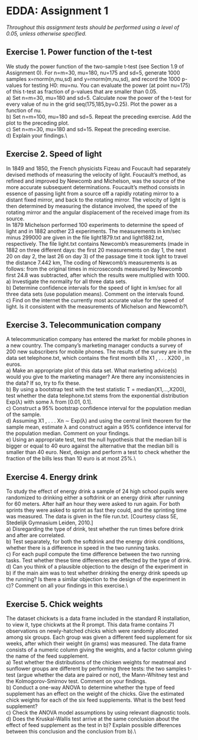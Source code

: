 # EDDA: Assignment 1
*Throughout this assignment tests should be performed using a level of 0.05, unless otherwise specified.*

## Exercise 1. Power function of the t-test
We study the power function of the two-sample t-test (see Section 1.9 of Assignment 0). For n=m=30, mu=180, nu=175 and sd=5, generate 1000 samples x=rnorm(n,mu,sd) and y=rnorm(m,nu,sd), and record the 1000 p-values for testing H0: mu=nu. You can evaluate the power (at point nu=175) of this t-test as fraction of p-values that are smaller than 0.05.\
a) Set n=m=30, mu=180 and sd=5. Calculate now the power of the t-test for every value of nu in the grid seq(175,185,by=0.25). Plot the power as a function of nu.\
b) Set n=m=100, mu=180 and sd=5. Repeat the preceding exercise. Add the plot to the preceding plot.\
c) Set n=m=30, mu=180 and sd=15. Repeat the preceding exercise.\
d) Explain your findings.\

## Exercise 2. Speed of light
In 1849 and 1850, the French physicists Fizeau and Foucault had separately devised methods of measuring the velocity of light. Foucault’s method, as refined and improved by Newcomb and Michelson, was the source of the more accurate subsequent determinations. Foucault’s method consists in essence of passing light from a source off a rapidly rotating mirror to a distant fixed mirror, and back to the rotating mirror. The velocity of light is then determined by measuring the distance involved, the speed of the rotating mirror and the angular displacement of the received image from its source.\
In 1879 Michelson performed 100 experiments to determine the speed of light and in 1882 another 23 experiments. The measurements in km/sec minus 299000 are given in the file light1879.txt and light1882.txt, respectively. The file light.txt contains Newcomb’s measurements (made in 1882 on three different days: the first 20 measurements on day 1, the next 20 on day 2, the last 26 on day 3) of the passage time it took light to travel the distance 7.442 km, The coding of Newcomb’s measurements is as follows: from the original times in microseconds measured by Newcomb first 24.8 was subtracted, after which the results were multiplied with 1000.\
a) Investigate the normality for all three data sets.\
b) Determine confidence intervals for the speed of light in km/sec for all three data sets (use population
means). Comment on the intervals found.\
c) Find on the internet the currently most accurate value for the speed of light. Is it consistent with the
measurements of Michelson and Newcomb?\

## Exercise 3. Telecommunication company
A telecommunication company has entered the market for mobile phones in a new country. The company’s marketing manager conducts a survey of 200 new subscribers for mobile phones. The results of the survey are in the data set telephone.txt, which contains the first month bills X1 , . . . X200 , in euros.\
a) Make an appropriate plot of this data set. What marketing advice(s) would you give to the marketing manager? Are there any inconsistencies in the data? If so, try to fix these.\
b) By using a bootstrap test with the test statistic T = median(X1,...,X200), test whether the data telephone.txt stems from the exponential distribution Exp(λ) with some λ from [0.01, 0.1].\
c) Construct a 95% bootstrap confidence interval for the population median of the sample.\
d) Assuming X1 , . . . Xn ∼ Exp(λ) and using the central limit theorem for the sample mean, estimate λ and construct again a 95% confidence interval for the population median. Comment on your findings.\
e) Using an appropriate test, test the null hypothesis that the median bill is bigger or equal to 40 euro against the alternative that the median bill is smaller than 40 euro. Next, design and perform a test
to check whether the fraction of the bills less than 10 euro is at most 25%.\

## Exercise 4. Energy drink
To study the effect of energy drink a sample of 24 high school pupils were randomized to drinking either a softdrink or an energy drink after running for 60 meters. After half an hour they were asked to run again. For both sprints they were asked to sprint as fast they could, and the sprinting time was measured. The data is given in the file run.txt. [Courtesy class 5E, Stedelijk Gymnasium Leiden, 2010.] \
a) Disregarding the type of drink, test whether the run times before drink and after are correlated.\
b) Test separately, for both the softdrink and the energy drink conditions, whether there is a difference
in speed in the two running tasks.\
c) For each pupil compute the time difference between the two running tasks. Test whether these time
differences are effected by the type of drink.\
d) Can you think of a plausible objection to the design of the experiment in b) if the main aim was to test
whether drinking the energy drink speeds up the running? Is there a similar objection to the design of the experiment in c)? Comment on all your findings in this exercise.\

## Exercise 5. Chick weights
The dataset chickwts is a data frame included in the standard R installation, to view it, type chickwts at the R prompt. This data frame contains 71 observations on newly-hatched chicks which were randomly allocated among six groups. Each group was given a different feed supplement for six weeks, after which their weight (in grams) was measured. The data frame consists of a numeric column giving the weights, and a factor column giving the name of the feed supplement.\
a) Test whether the distributions of the chicken weights for meatmeal and sunflower groups are different by performing three tests: the two samples t-test (argue whether the data are paired or not), the Mann-Whitney test and the Kolmogorov-Smirnov test. Comment on your findings.\
b) Conduct a one-way ANOVA to determine whether the type of feed supplement has an effect on the weight of the chicks. Give the estimated chick weights for each of the six feed supplements. What is the best feed supplement?\
c) Check the ANOVA model assumptions by using relevant diagnostic tools.\
d) Does the Kruskal-Wallis test arrive at the same conclusion about the effect of feed supplement as the
test in b)? Explain possible differences between this conclusion and the conclusion from b).\
